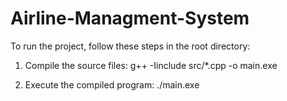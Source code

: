 # Airline-Managment-System
To run the project, follow these steps in the root directory:

1. Compile the source files:
    g++ -Iinclude src/*.cpp -o main.exe
    

2. Execute the compiled program:
    ./main.exe